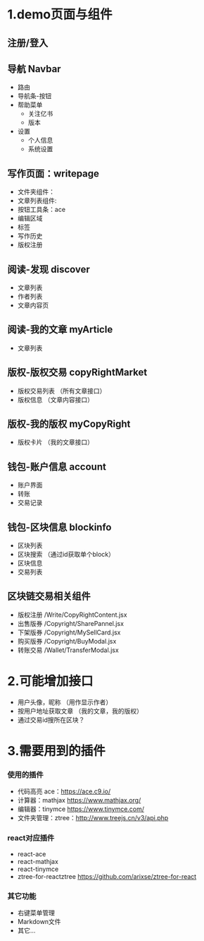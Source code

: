 # 1.demo页面与组件

## 注册/登入


## 导航 Navbar
 - 路由
 - 导航条-按钮
 - 帮助菜单     
    - 关注亿书
    - 版本
 - 设置
   - 个人信息
   - 系统设置

## 写作页面：writepage
 - 文件夹组件：
 - 文章列表组件:
 - 按钮工具条：ace
 - 编辑区域
 - 标签
 - 写作历史
 - 版权注册

## 阅读-发现 discover
 - 文章列表
 - 作者列表
 - 文章内容页
 
## 阅读-我的文章 myArticle
 - 文章列表

## 版权-版权交易 copyRightMarket
 - 版权交易列表 （所有文章接口）
 - 版权信息 （文章内容接口）

## 版权-我的版权 myCopyRight
 - 版权卡片 （我的文章接口）

## 钱包-账户信息 account
 - 账户界面	
 - 转账
 - 交易记录

## 钱包-区块信息 blockinfo
 - 区块列表 
 - 区块搜索 （通过id获取单个block）  
 - 区块信息
 - 交易列表

## 区块链交易相关组件
 - 版权注册 /Write/CopyRightContent.jsx
 - 出售版券 /Copyright/SharePannel.jsx
 - 下架版券 /Copyright/MySellCard.jsx
 - 购买版券 /Copyright/BuyModal.jsx
 - 转账交易 /Wallet/TransferModal.jsx

# 2.可能增加接口
 - 用户头像，昵称 （用作显示作者）
 - 按用户地址获取文章 （我的文章，我的版权）
 - 通过交易id搜所在区块？ 

# 3.需要用到的插件
### 使用的插件
 - 代码高亮 ace：https://ace.c9.io/               
 - 计算器：mathjax  https://www.mathjax.org/
 - 编辑器：tinymce   https://www.tinymce.com/
 - 文件夹管理：ztree：http://www.treejs.cn/v3/api.php

### react对应插件
 - react-ace
 - react-mathjax
 - react-tinymce
 - ztree-for-reactztree https://github.com/arixse/ztree-for-react

### 其它功能
 - 右键菜单管理
 - Markdown文件
 - 其它...

